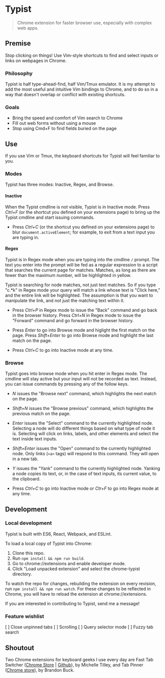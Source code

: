 # Typist

> Chrome extension for faster browser use, especially with complex web apps.

## Premise
Stop clicking on things! Use Vim-style shortcuts to find and select inputs or links on webpages in Chrome.

### Philosophy
Typist is half type-ahead-find, half Vim/Tmux emulator. It is my attempt to add the most useful and intuitive Vim bindings to Chrome, and to do so in a way that doesn't overlap or conflict with existing shortcuts.

### Goals
- Bring the speed and comfort of Vim search to Chrome
- Fill out web forms without using a mouse
- Stop using Cmd+F to find fields buried on the page

## Use
If you use Vim or Tmux, the keyboard shortcuts for Typist will feel familiar to you.

### Modes
Typist has three modes: Inactive, Regex, and Browse.

#### Inactive
When the Typist cmdline is not visible, Typist is in Inactive mode. Press *Ctrl+F* (or the shortcut you defined on your extensions page) to bring up the Typist cmdline and start issuing commands.

- Press *Ctrl+C* (or the shortcut you defined on your extensions page) to blur `document.activeElement`; for example, to exit from a text input you are typing in.

#### Regex
Typist is in Regex mode when you are typing into the cmdline `/` prompt. The text you enter into the prompt will be fed as a regular expression to a script that searches the current page for matches. Matches, as long as there are fewer than the maximum number, will be highlighted in yellow.

Typist is searching for node matches, not just text matches. So if you type "c.\*k" in Regex mode your query will match a link whose text is "Click here," and the entire link will be highlighted. The assumption is that you want to manipulate the link, and not just the matching text within it.

- Press *Ctrl+P* in Regex mode to issue the "Back" command and go back in the browser history. Press *Ctrl+N* in Regex mode to issue the "Forward" command and go forward in the browser history.

- Press *Enter* to go into Browse mode and higlight the first match on the page. Press *Shift+Enter* to go into Browse mode and highlight the last match on the page.

- Press *Ctrl+C* to go into Inactive mode at any time.

### Browse
Typist goes into browse mode when you hit enter in Regex mode. The cmdline will stay active but your input will not be recorded as text. Instead, you can issue commands by pressing any of the follow keys.

- *N* issues the "Browse next" command, which highlights the next match on the page.

- *Shift+N* issues the "Browse previous" command, which highlights the previous match on the page.

- *Enter* issues the "Select" command to the currently highlighted node. Selecting a node will do different things based on what type of node it is. Selecting will click on links, labels, and other elements and select the text inside text inputs.

- *Shift+Enter* issues the "Open" command to the currently highlighted node. Only links (`<a>` tags) will respond to this command. They will open in a new tab.

- *Y* issues the "Yank" command to the currently highlighted node. Yanking a node copies its text, or, in the case of text inputs, its current value, to the clipboard.

- Press *Ctrl+C* to go into Inactive mode or *Ctr+F* to go into Regex mode at any time.

## Development

### Local development
Typist is built with ES6, React, Webpack, and ESLint.

To load a local copy of Typist into Chrome:
1. Clone this repo.
2. Run `npm install && npm run build`.
3. Go to chrome://extensions and enable developer mode.
4. Click "Load unpacked extension" and select the chrome-typist directory.

To watch the repo for changes, rebuilding the extension on every revision, run `npm install && npm run watch`. For these changes to be reflected in Chrome, you will have to reload the extension at chrome://extensions.

If you are interested in contributing to Typist, send me a message!

### Feature wishlist
[ ] Close unpinned tabs
[ ] Scrolling
[ ] Query selector mode
[ ] Fuzzy tab search

## Shoutout
Two Chrome extensions for keyboard geeks I use every day are Fast Tab Switcher ([Chrome Store](https://chrome.google.com/webstore/detail/fast-tab-switcher/jkhfenkikopkkpboaipgllclaaehgpjf) | [Github](https://github.com/BinaryMuse/chrome-fast-tab-switcher)), by Michelle Tilley, and Tab Pinner ([Chrome store](https://chrome.google.com/webstore/detail/tab-pinner-keyboard-short/mbcjcnomlakhkechnbhmfjhnnllpbmlh)), by Brandon Buck.
